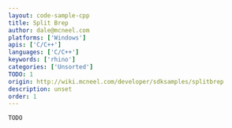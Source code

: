 ```yaml
---
layout: code-sample-cpp
title: Split Brep
author: dale@mcneel.com
platforms: ['Windows']
apis: ['C/C++']
languages: ['C/C++']
keywords: ['rhino']
categories: ['Unsorted']
TODO: 1
origin: http://wiki.mcneel.com/developer/sdksamples/splitbrep
description: unset
order: 1
---
```


```cpp
TODO
```
